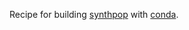 Recipe for building [synthpop](https://github.com/udst/synthpop)
with [conda](http://conda.pydata.org/).
